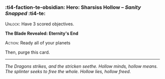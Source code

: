 ### :ti4-faction-te-obsidian: **Hero**: Sharsiss Hollow – _Sanity Snapped_ :ti4-te:

<span style="font-variant:small-caps;">Unlock</span>: Have 3 scored objectives.

**The Blade Revealed: Eternity's End**

<span style="font-variant:small-caps;">Action</span>: Ready all of your planets

Then, purge this card.

---

*The Dragons strikes, and the stricken seethe.
Hollow minds, hollow means.
The splinter seeks to free the whole.
Hollow lies, hollow freed.*
